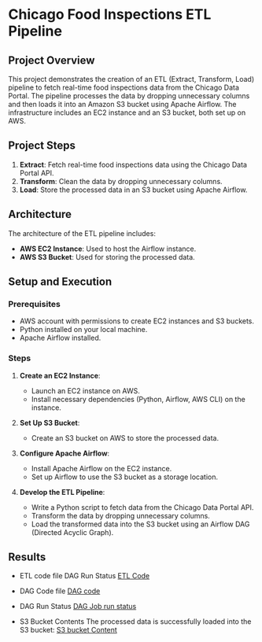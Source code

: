 # Chicago Food Inspections ETL Pipeline

## Project Overview

This project demonstrates the creation of an ETL (Extract, Transform, Load) pipeline to fetch real-time food inspections data from the Chicago Data Portal. The pipeline processes the data by dropping unnecessary columns and then loads it into an Amazon S3 bucket using Apache Airflow. The infrastructure includes an EC2 instance and an S3 bucket, both set up on AWS.

## Project Steps

1. **Extract**: Fetch real-time food inspections data using the Chicago Data Portal API.
2. **Transform**: Clean the data by dropping unnecessary columns.
3. **Load**: Store the processed data in an S3 bucket using Apache Airflow.

## Architecture

The architecture of the ETL pipeline includes:
- **AWS EC2 Instance**: Used to host the Airflow instance.
- **AWS S3 Bucket**: Used for storing the processed data.

## Setup and Execution

### Prerequisites

- AWS account with permissions to create EC2 instances and S3 buckets.
- Python installed on your local machine.
- Apache Airflow installed.

### Steps

1. **Create an EC2 Instance**:
   - Launch an EC2 instance on AWS.
   - Install necessary dependencies (Python, Airflow, AWS CLI) on the instance.

2. **Set Up S3 Bucket**:
   - Create an S3 bucket on AWS to store the processed data.

3. **Configure Apache Airflow**:
   - Install Apache Airflow on the EC2 instance.
   - Set up Airflow to use the S3 bucket as a storage location.

4. **Develop the ETL Pipeline**:
   - Write a Python script to fetch data from the Chicago Data Portal API.
   - Transform the data by dropping unnecessary columns.
   - Load the transformed data into the S3 bucket using an Airflow DAG (Directed Acyclic Graph).

## Results
- ETL code file
 DAG Run Status
 [ETL Code](https://github.com/LakshmiPriyaDiwakar2706/Chicago-Food-Inspection-ETL-Pipeline/blob/main/DAG.png)

- DAG Code file
 [DAG code](https://github.com/LakshmiPriyaDiwakar2706/Chicago-Food-Inspection-ETL-Pipeline/blob/main/food_inspections_etl.py)

- DAG Run Status
 [DAG Job run status](https://github.com/LakshmiPriyaDiwakar2706/Chicago-Food-Inspection-ETL-Pipeline/blob/main/DAG.png)


- S3 Bucket Contents
The processed data is successfully loaded into the S3 bucket:
  [S3 bucket Content](https://github.com/LakshmiPriyaDiwakar2706/Chicago-Food-Inspection-ETL-Pipeline/blob/main/S3%20Bucket.png)

